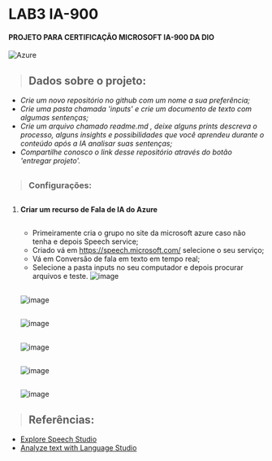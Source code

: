 # LAB3 IA-900
#### PROJETO PARA CERTIFICAÇÃO MICROSOFT IA-900 DA DIO

![Azure](https://img.shields.io/badge/azure-%230072C6.svg?style=for-the-badge&logo=microsoftazure&logoColor=white)

> ## Dados sobre o projeto:

- _Crie um novo repositório no github com um nome a sua preferência;_
- _Crie uma pasta chamada 'inputs' e crie um documento de texto com algumas sentenças;_
- _Crie um arquivo chamado readme.md , deixe alguns prints descreva o processo, alguns insights e possibilidades que você aprendeu durante o conteúdo após a IA analisar suas sentenças;_
- _Compartilhe conosco o link desse repositório através do botão 'entregar projeto'._


##
> ### Configurações:
##
   1. #### Criar um recurso de Fala de IA do Azure
      ##
      - Primeiramente cria o grupo no site da microsoft azure caso não tenha e depois Speech service;
      - Criado vá em https://speech.microsoft.com/  selecione o seu serviço;
      - Vá em Conversão de fala em texto em tempo real;
      - Selecione a pasta inputs no seu computador e depois procurar arquivos e teste.
      ![image](https://github.com/vinicius-campelo/lab3-ia900/assets/74797865/aee2ace1-8caf-4ceb-bb3a-ef150ea131bd)
      ##
      ![image](https://github.com/vinicius-campelo/lab3-ia900/assets/74797865/7159c73d-2aaf-487d-bc85-b45a3ff3628d)
      ##
      ![image](https://github.com/vinicius-campelo/lab3-ia900/assets/74797865/82bed885-99c9-4816-98f7-541a9b3d0914)
      ##
      ![image](https://github.com/vinicius-campelo/lab3-ia900/assets/74797865/dd6635d9-58ad-4a19-8db3-4b83bc157e76)
      ##
      ![image](https://github.com/vinicius-campelo/lab3-ia900/assets/74797865/8e20ea7d-8b92-4261-8185-af3860a91eae)
      ##
      ![image](https://github.com/vinicius-campelo/lab3-ia900/assets/74797865/a6ed0ea6-d9e5-434c-a229-bb3f72f92eef)


> ## Referências:

 - [Explore Speech Studio](https://microsoftlearning.github.io/mslearn-ai-fundamentals/Instructions/Labs/09-speech.html)
 - [Analyze text with Language Studio](https://microsoftlearning.github.io/mslearn-ai-fundamentals/Instructions/Labs/06-text-analysis.html)
